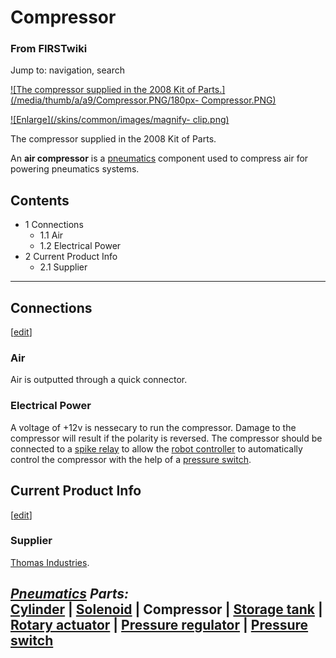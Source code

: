 # Compressor

### From FIRSTwiki

Jump to: navigation, search

[![The compressor supplied in the 2008 Kit of
Parts.](/media/thumb/a/a9/Compressor.PNG/180px-
Compressor.PNG)](/index.php/Image:Compressor.PNG "The compressor supplied in
the 2008 Kit of Parts." )

[![Enlarge](/skins/common/images/magnify-
clip.png)](/index.php/Image:Compressor.PNG "Enlarge" )

The compressor supplied in the 2008 Kit of Parts.

An **air compressor** is a [pneumatics](/index.php/Pneumatics "Pneumatics" )
component used to compress air for powering pneumatics systems.

## Contents

  * 1 Connections
    * 1.1 Air
    * 1.2 Electrical Power
  * 2 Current Product Info
    * 2.1 Supplier  
---  
  

## Connections

[[edit](/index.php?title=Compressor&action=edit&section=2 "Edit section: Air"
)]

### Air

Air is outputted through a quick connector.


### Electrical Power

A voltage of +12v is nessecary to run the compressor. Damage to the compressor
will result if the polarity is reversed. The compressor should be connected to
a [spike relay](/index.php/Spike_relay "Spike relay" ) to allow the [robot
controller](/index.php/Robot_controller "Robot controller" ) to automatically
control the compressor with the help of a [pressure
switch](/index.php/Pressure_switch "Pressure switch" ).


## Current Product Info

[[edit](/index.php?title=Compressor&action=edit&section=5 "Edit section:
Supplier" )]

### Supplier

[Thomas Industries](http://www.thomasind.com "http://www.thomasind.com" ).

  

_**[Pneumatics](/index.php/Pneumatics "Pneumatics" ) Parts:**_  
[Cylinder](/index.php/Cylinder "Cylinder" ) | [Solenoid](/index.php/Solenoid
"Solenoid" ) | **Compressor** | [Storage tank](/index.php/Storage_tank
"Storage tank" ) | [Rotary actuator](/index.php/Rotary_actuator "Rotary
actuator" ) | [Pressure regulator](/index.php/Pressure_regulator "Pressure
regulator" ) | [Pressure switch](/index.php/Pressure_switch "Pressure switch"
)  
---  
  
